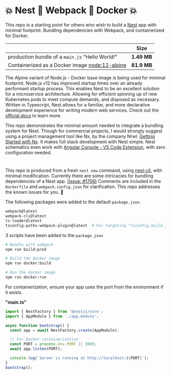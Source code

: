 # 💥 Nest 🔰 Webpack 🔰 Docker 💥

This repo is a starting point for others who wish to build a [Nest](https://github.com/nestjs/nest) app with minimal footprint. Bundling dependencies with Webpack, and containerized for Docker.

|                                                                                 |    Size     |
| ------------------------------------------------------------------------------- | :---------: |
| production bundle of a `main.js` "Hello World!"                                 | **1.49 MB** |
| Containerized as a Docker image [node:12-alpine](https://hub.docker.com/_/node) | **81.9 MB** |

The Alpine variant of Node.js - Docker base image is being used for minimal footprint. Node.js v12 has improved startup times over an already performant startup process. This enables Nest to be an excellent solution for a microservice architecture. Allowing for efficient spinning up of new Kubernetes pods to meet compute demands, and disposed as necessary. Written in Typescript, Nest allows for a familiar, and more declarative development experience for writing modern web services. Check out the [official docs](https://docs.nestjs.com/) to learn more.

This repo demonstrates the minimal amount needed to integrate a bundling system for Nest. Though for commercial projects, I would strongly suggest using a project management tool like Nx, by the company Nrwl. [Getting Started with Nx](https://nx.dev/angular/getting-started/getting-started). It makes full stack development with Nest simple. Nest schematics even work with [Angular Console - VS Code Extension](https://marketplace.visualstudio.com/items?itemName=nrwl.angular-console), with zero configuration needed.

#

This repo is produced from a fresh `nest new` command, using [nest-cli](https://docs.nestjs.com/cli/usages), with minimal modification. Currently there are some intricacies for bundling dependencies of a Nest app. [(Issue: #1706)](https://github.com/nestjs/nest/issues/1706) Comments are included in the `Dockerfile` and `webpack.config.json` for clarification. This repo addresses the known issues for you. 🥂

The following packages were added to the default `package.json`.

```bash
webpack@latest
webpack-cli@latest
ts-loader@latest
tsconfig-paths-webpack-plugin@latest  # For targeting "tsconfig.build.json"
```

3 scripts have been added to the `package.json`

```bash
# Bundle with webpack
npm run build:prod

# Build the docker image
npm run docker:build

# Run the docker image
npm run docker:run
```

For containerization, ensure your app uses the port from the environment if it exists.

**"main.ts"**

```ts
import { NestFactory } from '@nestjs/core';
import { AppModule } from './app.module';

async function bootstrap() {
  const app = await NestFactory.create(AppModule);

  // For Docker containerization
  const PORT = process.env.PORT || 3000;
  await app.listen(PORT);

  console.log(`Server is running at http://localhost:${PORT}`);
}
bootstrap();
```
